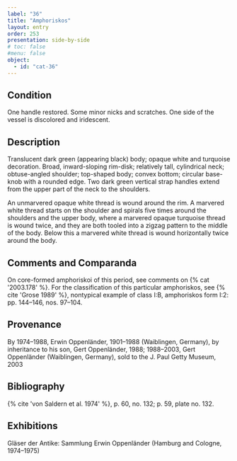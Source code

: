 ```yaml
---
label: "36"
title: "Amphoriskos"
layout: entry
order: 253
presentation: side-by-side
# toc: false
#menu: false 
object:
  - id: "cat-36"
---
```


## Condition

One handle restored. Some minor nicks and scratches. One side of the vessel is discolored and iridescent.

## Description

Translucent dark green (appearing black) body; opaque white and turquoise decoration. Broad, inward-sloping rim-disk; relatively tall, cylindrical neck; obtuse-angled shoulder; top-shaped body; convex bottom; circular base-knob with a rounded edge. Two dark green vertical strap handles extend from the upper part of the neck to the shoulders.

An unmarvered opaque white thread is wound around the rim. A marvered white thread starts on the shoulder and spirals five times around the shoulders and the upper body, where a marvered opaque turquoise thread is wound twice, and they are both tooled into a zigzag pattern to the middle of the body. Below this a marvered white thread is wound horizontally twice around the body.

## Comments and Comparanda

On core-formed amphoriskoi of this period, see comments on {% cat '2003.178' %}. For the classification of this particular amphoriskos, see {% cite 'Grose 1989' %}, nontypical example of class I:B, amphoriskos form I:2: pp. 144–146, nos. 97–104.

## Provenance

By 1974–1988, Erwin Oppenländer, 1901–1988 (Waiblingen, Germany), by inheritance to his son, Gert Oppenländer, 1988; 1988–2003, Gert Oppenländer (Waiblingen, Germany), sold to the J. Paul Getty Museum, 2003

## Bibliography

{% cite 'von Saldern et al. 1974' %}, p. 60, no. 132; p. 59, plate no. 132.

## Exhibitions

Gläser der Antike: Sammlung Erwin Oppenländer (Hamburg and Cologne, 1974–1975)